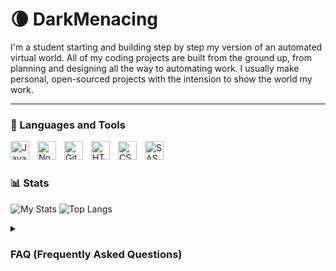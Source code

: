 # 🌘 DarkMenacing

I'm a student starting and building step by step my version of an automated virtual world. All of my coding projects are built from the ground up, from planning and designing all the way to automating work. I usually make personal, open-sourced projects with the intension to show the world my work.

---

### 🧰 Languages and Tools

<img align="left" alt="Javascript" width="30px" style="padding-right:10px;" src="https://cdn.jsdelivr.net/gh/devicons/devicon/icons/javascript/javascript-original.svg">
<img align="left" alt="Node.js" width="30px" style="padding-right:10px;" src="https://cdn.jsdelivr.net/gh/devicons/devicon/icons/nodejs/nodejs-original.svg" />
<img align="left" alt="Git" width="30px" style="padding-right:10px;" src="https://cdn.jsdelivr.net/gh/devicons/devicon/icons/git/git-original.svg" />
<img align="left" alt="HTML" width="30px" style="padding-right:10px;" src="https://cdn.jsdelivr.net/gh/devicons/devicon/icons/html5/html5-original.svg" />
<img align="left" alt="CSS" width="30px" style="padding-right:10px;" src="https://cdn.jsdelivr.net/gh/devicons/devicon/icons/css3/css3-original.svg" />
<img align="left" alt="SASS" width="30px" style="padding-right:10px;" src="https://cdn.jsdelivr.net/gh/devicons/devicon/icons/sass/sass-original.svg" />
<br />

#

### 📊 Stats

![My Stats](https://github-readme-stats.vercel.app/api?username=dark-menacing&theme=prussian&show_icons=true)
![Top Langs](https://github-readme-stats.vercel.app/api/top-langs/?username=dark-menacing&theme=prussian&layout=compact)

<details>
  <summary>
    <h3>FAQ (Frequently Asked Questions)</h3>
  </summary>
  <h3>Q: Why is your name DarkMenacing?</h3>
  <h2>R: It is my gamer tag.</h2>
</details>
